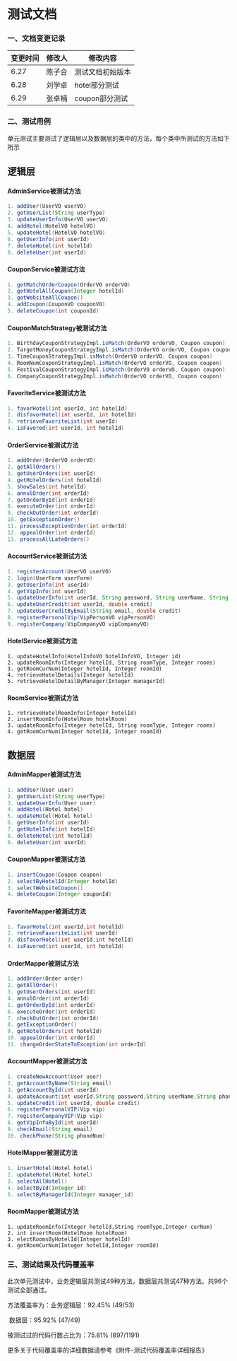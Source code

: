 # 测试文档

### 一、文档变更记录

| 变更时间 | 修改人 | 修改内容         |
| -------- | ------ | ---------------- |
| 6.27     | 陈子合 | 测试文档初始版本 |
| 6.28     | 刘学卓 | hotel部分测试    |
| 6.29     | 张卓楠 | coupon部分测试   |

### 二、测试用例

单元测试主要测试了逻辑层以及数据层的类中的方法，每个类中所测试的方法如下所示

## 逻辑层

#### AdminService被测试方法

```java
1. addUser(UserVO userVO)
2. getUserList(String userType)
3. updateUserInfo(UserVO userVO)
4. addHotel(HotelVO hotelVO)
5. updateHotel(HotelVO hotelVO)
6. getUserInfo(int userId)
7. deleteHotel(int hotelId)
8. deleteUser(int userId)
```

#### CouponService被测试方法

```java
1. getMatchOrderCoupon(OrderVO orderVO)
2. getHotelAllCoupon(Integer hotelId)
3. getWebsiteAllCoupon()
4. addCoupon(CouponVO couponVO)
5. deleteCoupon(int couponId)
```

#### CouponMatchStrategy被测试方法

```java
1. BirthdayCouponStrategyImpl.isMatch(OrderVO orderVO, Coupon coupon)
2. TargetMoneyCouponStrategyImpl.isMatch(OrderVO orderVO, Coupon coupon)
3. TimeCouponStrategyImpl.isMatch(OrderVO orderVO, Coupon coupon)
4. RoomNumCouponStrategyImpl.isMatch(OrderVO orderVO, Coupon coupon)
5. FestivalCouponStrategyImpl.isMatch(OrderVO orderVO, Coupon coupon)
6. CompanyCouponStrategyImpl.isMatch(OrderVO orderVO, Coupon coupon)
```

#### FavoriteService被测试方法

```java
1. favorHotel(int userId, int hotelId)
2. disfavorHotel(int userId, int hotelId)
3. retrieveFavoriteList(int userId)
4. isFavored(int userId, int hotelId)
```

#### OrderService被测试方法

```java
1. addOrder(OrderVO orderVO)
2. getAllOrders()
3. getUserOrders(int userId)
4. getHotelOrders(int hotelId)
5. showSales(int hotelId)
6. annulOrder(int orderId)
7. getOrderById(int orderId)
8. executeOrder(int orderId)
9. checkOutOrder(int orderId)
10. getExceptionOrder()
11. processExceptionOrder(int orderId)
12. appealOrder(int orderId)
13. processAllLateOrders()
```

#### AccountService被测试方法

```java
1. registerAccount(UserVO userVO)
2. login(UserForm userForm)
3. getUserInfo(int userId)
4. getVipInfo(int userId)
5. updateUserInfo(int userId, String password, String userName, String phoneNum)
6. updateUserCredit(int userId, double credit)
7. updateUserCreditByEmail(String email, double credit)
8. registerPersonalVip(VipPersonVO vipPersonVO)
9. registerCompany(VipCompanyVO vipCompanyVO)
```

#### HotelService被测试方法

~~~
1. updateHotelInfo(HotelInfoVO hotelInfoVO, Integer id)
2. updateRoomInfo(Integer hotelId, String roomType, Integer rooms)
3. getRoomCurNum(Integer hotelId, Integer roomId)
4. retrieveHotelDetails(Integer hotelId)
5. retrieveHotelDetailByManager(Integer managerId)
~~~

#### RoomService被测试方法

~~~
1. retrieveHotelRoomInfo(Integer hotelId)
2. insertRoomInfo(HotelRoom hotelRoom)
3. updateRoomInfo(Integer hotelId, String roomType, Integer rooms)
4. getRoomCurNum(Integer hotelId, Integer roomId)
~~~

## 数据层

#### AdminMapper被测试方法

```java
1. addUser(User user)
2. getUserList(String userType)
3. updateUserInfo(User user)
4. addHotel(Hotel hotel)
5. updateHotel(Hotel hotel)
6. getUserInfo(int userId)
7. getHotelInfo(int hotelId)
8. deleteHotel(int hotelId)
9. deleteUser(int userId)
```

#### CouponMapper被测试方法

```java
1. insertCoupon(Coupon coupon)
2. selectByHotelId(Integer hotelId)
3. selectWebsiteCoupon()
4. deleteCoupon(Integer couponId)
```

#### FavoriteMapper被测试方法

```java
1. favorHotel(int userId,int hotelId)
2. retrieveFavoriteList(int userId)
3. disfavorHotel(int userId,int hotelId)
4. isFavored(int userId, int hotelId)
```

#### OrderMapper被测试方法

```java
1. addOrder(Order order)
2. getAllOrder()
3. getUserOrders(int userId)
4. annulOrder(int orderId)
5. getOrderById(int orderId)
6. executeOrder(int orderId)
7. checkOutOrder(int orderId)
8. getExceptionOrder()
9. getHotelOrders(int hotelId)
10. appealOrder(int orderId)
11. changeOrderStateToException(int orderId)
```

#### AccountMapper被测试方法

```java
1. createNewAccount(User user)
2. getAccountByName(String email)
3. getAccountById(int userId)
4. updateAccount(int userId,String password,String userName,String phoneNum)
5. updateCredit(int userId, double credit)
6. registerPersonalVIP(Vip vip)
7. registerCompanyVIP(Vip vip)
8. getVipInfoById(int userId)
9. checkEmail(String email)
10. checkPhone(String phoneNum)
```

#### HotelMapper被测试方法

~~~java
1. insertHotel(Hotel hotel)
2. updateHotel(Hotel hotel)
3. selectAllHotel()
4. selectById(Integer id)
5. selectByManagerId(Integer manager_id)
~~~

#### RoomMapper被测试方法

~~~
1. updateRoomInfo(Integer hotelId,String roomType,Integer curNum)
2. int insertRoom(HotelRoom hotelRoom)
3. electRoomsByHotelId(Integer hotelId)
4. getRoomCurNum(Integer hotelId,Integer roomId)
~~~

### 三、测试结果及代码覆盖率

此次单元测试中，业务逻辑层共测试49种方法，数据层共测试47种方法。共96个测试全部通过。

方法覆盖率为：业务逻辑层：92.45% (49/53)

​                           数据层：95.92% (47/49)

被测试过的代码行数占比为：75.81% (897/1191) 

更多关于代码覆盖率的详细数据请参考《附件-测试代码覆盖率详细报告》